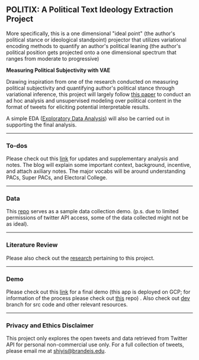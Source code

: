 ## POLITIX: A Political Text Ideology Extraction Project
More specifically, this is a one dimensional "ideal point" (the author's political stance or ideological standpoint) projector that utilizes variational encoding methods to quantify an author's political leaning (the author's political position gets projected onto a one dimensional spectrum that ranges from moderate to progressive)

**Measuring Political Subjectivity with VAE**

Drawing inspiration from one of the research conducted on measuring political subjectivity and quantifying author's political stance through variational inference, this project will largely follow [this paper](https://github.com/keyonvafa/tbip) to conduct an ad hoc analysis and unsupervised modeling over political content in the format of tweets for eliciting potential interpretable results.

A simple EDA ([Exploratory Data Analysis](https://medium.com/@lamsampathkumar0/eda-exploratory-data-analysis-project-using-python-de90cbf4e128)) will also be carried out in supporting the final analysis.

---
### To-dos
Please check out this [link](https://shiyis.github.io/politix-docs) for updates and supplementary analysis and notes. The blog will explain some important context, background, incentive, and attach axiliary notes. 
The major vocabs will be around understanding PACs, Super PACs, and Electoral College. 

---
### Data
This [repo](https://github.com/shiyis/project-inputs) serves as a sample data collection demo.
(p.s. due to limited permissions of twitter API access, some of the data collected might not be as ideal).


---
### Literature Review
Please also check out the [research](https://raw.githubusercontent.com/shiyis/c4fe-tbip/master/references.bib) pertaining to this project.


---
### Demo

Please check out this [link](https://my-dash-app-ilf47zak6q-uc.a.run.app/) for a final demo (this app is deployed on GCP; for information of the process please check out [this](https://github.com/shiyis/cloud-essentials) repo) . Also check out [dev](https://github.com/shiyis/politix/tree/dev) branch for src code and other relevant resources.

---
### Privacy and Ethics Disclaimer
This project only explores the open tweets and data retrieved from Twitter API for personal non-commercial use only. For a full collection of tweets, please email me at shiyis@brandeis.edu.

